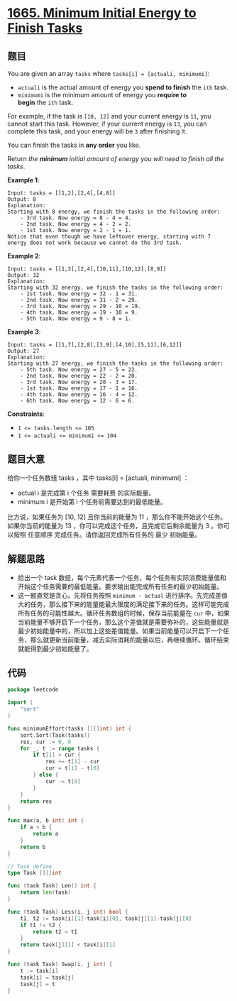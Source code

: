 # [1665. Minimum Initial Energy to Finish Tasks](https://leetcode.com/problems/minimum-initial-energy-to-finish-tasks/)

## 题目

You are given an array `tasks` where `tasks[i] = [actuali, minimumi]`:

- `actuali` is the actual amount of energy you **spend to finish** the `ith` task.
- `minimumi` is the minimum amount of energy you **require to begin** the `ith` task.

For example, if the task is `[10, 12]` and your current energy is `11`, you cannot start this task. However, if your current energy is `13`, you can complete this task, and your energy will be `3` after finishing it.

You can finish the tasks in **any order** you like.

Return *the **minimum** initial amount of energy you will need* *to finish all the tasks*.

**Example 1**:

```
Input: tasks = [[1,2],[2,4],[4,8]]
Output: 8
Explanation:
Starting with 8 energy, we finish the tasks in the following order:
    - 3rd task. Now energy = 8 - 4 = 4.
    - 2nd task. Now energy = 4 - 2 = 2.
    - 1st task. Now energy = 2 - 1 = 1.
Notice that even though we have leftover energy, starting with 7 energy does not work because we cannot do the 3rd task.
```

**Example 2**:

```
Input: tasks = [[1,3],[2,4],[10,11],[10,12],[8,9]]
Output: 32
Explanation:
Starting with 32 energy, we finish the tasks in the following order:
    - 1st task. Now energy = 32 - 1 = 31.
    - 2nd task. Now energy = 31 - 2 = 29.
    - 3rd task. Now energy = 29 - 10 = 19.
    - 4th task. Now energy = 19 - 10 = 9.
    - 5th task. Now energy = 9 - 8 = 1.
```

**Example 3**:

```
Input: tasks = [[1,7],[2,8],[3,9],[4,10],[5,11],[6,12]]
Output: 27
Explanation:
Starting with 27 energy, we finish the tasks in the following order:
    - 5th task. Now energy = 27 - 5 = 22.
    - 2nd task. Now energy = 22 - 2 = 20.
    - 3rd task. Now energy = 20 - 3 = 17.
    - 1st task. Now energy = 17 - 1 = 16.
    - 4th task. Now energy = 16 - 4 = 12.
    - 6th task. Now energy = 12 - 6 = 6.

```

**Constraints**:

- `1 <= tasks.length <= 105`
- `1 <= actuali <= minimumi <= 104`

## 题目大意

给你一个任务数组 tasks ，其中 tasks[i] = [actuali, minimumi] ：

- actual i 是完成第 i 个任务 需要耗费 的实际能量。
- minimum i 是开始第 i 个任务前需要达到的最低能量。

比方说，如果任务为 [10, 12] 且你当前的能量为 11 ，那么你不能开始这个任务。如果你当前的能量为 13 ，你可以完成这个任务，且完成它后剩余能量为 3 。你可以按照 任意顺序 完成任务。请你返回完成所有任务的 最少 初始能量。

## 解题思路

- 给出一个 task 数组，每个元素代表一个任务，每个任务有实际消费能量值和开始这个任务需要的最低能量。要求输出能完成所有任务的最少初始能量。
- 这一题直觉是贪心。先将任务按照 `minimum - actual` 进行排序。先完成差值大的任务，那么接下来的能量能最大限度的满足接下来的任务。这样可能完成所有任务的可能性越大。循环任务数组的时候，保存当前能量在 `cur` 中，如果当前能量不够开启下一个任务，那么这个差值就是需要弥补的，这些能量就是最少初始能量中的，所以加上这些差值能量。如果当前能量可以开启下一个任务，那么就更新当前能量，减去实际消耗的能量以后，再继续循环。循环结束就能得到最少初始能量了。

## 代码

```go
package leetcode

import (
	"sort"
)

func minimumEffort(tasks [][]int) int {
	sort.Sort(Task(tasks))
	res, cur := 0, 0
	for _, t := range tasks {
		if t[1] > cur {
			res += t[1] - cur
			cur = t[1] - t[0]
		} else {
			cur -= t[0]
		}
	}
	return res
}

func max(a, b int) int {
	if a > b {
		return a
	}
	return b
}

// Task define
type Task [][]int

func (task Task) Len() int {
	return len(task)
}

func (task Task) Less(i, j int) bool {
	t1, t2 := task[i][1]-task[i][0], task[j][1]-task[j][0]
	if t1 != t2 {
		return t2 < t1
	}
	return task[j][1] < task[i][1]
}

func (task Task) Swap(i, j int) {
	t := task[i]
	task[i] = task[j]
	task[j] = t
}
```